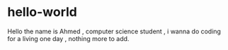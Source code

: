 # hello-world

Hello 
the name is Ahmed , computer science student , i wanna do coding for a living one day , nothing more to add.
